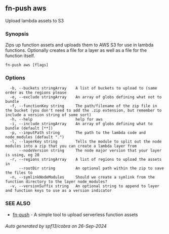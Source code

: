 ## fn-push aws

Upload lambda assets to S3

### Synopsis

Zips up function assets and uploads them to AWS S3
	for use in lambda functions. Optionally creates a file for
	a layer as well as a file for the function itself.

```
fn-push aws [flags]
```

### Options

```
  -b, --buckets stringArray    A list of buckets to upload to (same order as the regions please
  -e, --exclude stringArray    An array of globs defining what not to bundle
  -f, --functionKey string     The path/filename of the zip file in the bucket (you don't need to add the .zip extension, but remember to include a version string of some sort)
  -h, --help                   help for aws
  -i, --include stringArray    An array of globs defining what to bundle (default [**])
  -p, --inputPath string       The path to the lambda code and node_modules (default ".")
  -l, --layerKey string        Tells the module to split out the node modules into a zip that you can create a lambda layer from
      --nodeVersion string     The node major version that your layer is using, eg 20
  -r, --regions stringArray    A list of regions to upload the assets in
      --rootDir string         An optional path within the zip to save the files to
  -n, --symlinkNodeModules     Should we create a symlink from the function directory to the layer node_modules?
  -v, --versionSuffix string   An optional string to append to layer and function keys to use as a version indicator
```

### SEE ALSO

* [fn-push](fn-push.md)	 - A simple tool to upload serverless function assets

###### Auto generated by spf13/cobra on 26-Sep-2024
